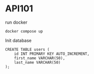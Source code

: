 # API101
run docker
```
docker compose up
```

Init database 
```
CREATE TABLE users (
    id INT PRIMARY KEY AUTO_INCREMENT,
    first_name VARCHAR(50),
    last_name VARCHAR(50)
);
```
